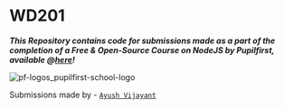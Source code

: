 # WD201
***This Repository contains code for submissions made as a part of the completion of a Free & Open-Source Course on NodeJS by Pupilfirst, available @[here](https://www.pupilfirst.school/courses/1804)!***

![pf-logos_pupilfirst-school-logo](https://user-images.githubusercontent.com/56788911/223516863-49e455df-87bd-43d0-a236-cd9d6f66a915.png)

Submissions made by - [`Ayush Vijayant`](https://github.com/ayushvj08)
